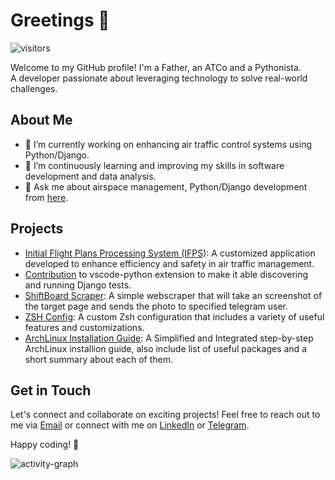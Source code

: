 # Greetings 👋

![visitors](https://visitor-badge.laobi.icu/badge?page_id=mh-firouzjah.mh-firouzjah)

Welcome to my GitHub profile! I'm a Father, an ATCo and a Pythonista.  
A developer passionate about leveraging technology to solve real-world challenges.

## About Me

- 🔭 I’m currently working on enhancing air traffic control systems using Python/Django.
- 🌱 I’m continuously learning and improving my skills in software development and data analysis.
- 💬 Ask me about airspace management, Python/Django development from [here](https://github.com/mh-firozujah/mh-firozujah/issues).

## Projects

- [Initial Flight Plans Processing System (IFPS)](#): A customized application developed to enhance efficiency and safety in air traffic management.
- [Contribution](https://github.com/microsoft/vscode-python/compare/main...mh-firouzjah:vscode-python:mh-firouzjah-patch-v2) to vscode-python extension to make it able discovering and running Django tests.
- [ShiftBoard Scraper](https://github.com/mh-firouzjah/shiftboard_scrapper): A simple webscraper that will take an screenshot of the target page and sends the photo to specified telegram user.
- [ZSH Config](https://github.com/mh-firouzjah/zsh-config): A custom Zsh configuration that includes a variety of useful features and customizations.
- [ArchLinux Installation Guide](https://github.com/mh-firouzjah/archlinux-installation-guide): A Simplified and Integrated step-by-step ArchLinux installion guide, also include list of useful packages and a short summary about each of them.

## Get in Touch

Let's connect and collaborate on exciting projects! Feel free to reach out to me via [Email](mailto:mh.firouzjah@gmail.com) or connect with me on [LinkedIn](https://www.linkedin.com/in/mh-firouzjah) or [Telegram](https://t.me/mh_firouzjah).

Happy coding! 🚀

![activity-graph](https://github-readme-activity-graph.vercel.app/graph?username=mh-firouzjah&theme=react-dark&bg_color=20232a&hide_border=true)
